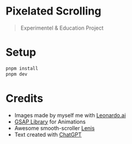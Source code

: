 # Pixelated Scrolling
> Experimentel & Education Project

# Setup
``` bash
pnpm install
pnpm dev
```
# Credits
- Images made by myself me with [Leonardo.ai](https://app.leonardo.ai/)
- [GSAP Library](https://gsap.com/) for Animations
- Awesome smooth-scroller [Lenis](https://lenis.studiofreight.com/)
- Text created with [ChatGPT](https://chat.openai.com/)
